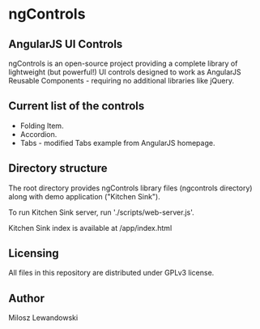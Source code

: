 ngControls
==========

AngularJS UI Controls
---------------------

ngControls is an open-source project providing a complete library of lightweight (but powerful!) UI controls designed to work as AngularJS Reusable Components - requiring no additional libraries like jQuery.

Current list of the controls
--------------------

- Folding Item.
- Accordion.
- Tabs - modified Tabs example from AngularJS homepage.

Directory structure
-------------------

The root directory provides ngControls library files (ngcontrols directory) along with demo application ("Kitchen Sink").

To run Kitchen Sink server, run './scripts/web-server.js'.

Kitchen Sink index is available at /app/index.html

Licensing
---------

All files in this repository are distributed under GPLv3 license.

Author
------

Milosz Lewandowski